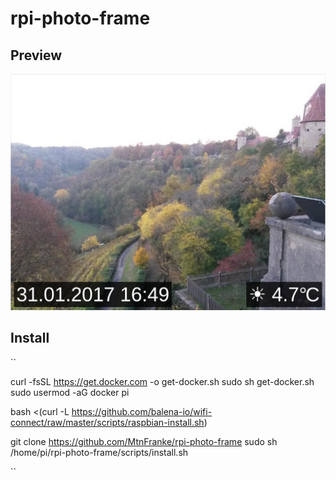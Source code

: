 # rpi-photo-frame

## Preview

![Preview](https://github.com/MtnFranke/rpi-photo-frame/raw/master/doc/preview.png)

## Install

``

curl -fsSL https://get.docker.com -o get-docker.sh
sudo sh get-docker.sh
sudo usermod -aG docker pi

bash <(curl -L https://github.com/balena-io/wifi-connect/raw/master/scripts/raspbian-install.sh)

git clone https://github.com/MtnFranke/rpi-photo-frame
sudo sh /home/pi/rpi-photo-frame/scripts/install.sh

``